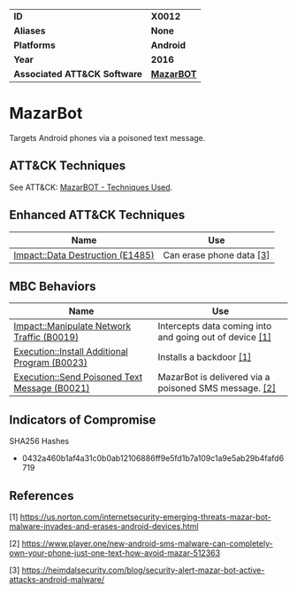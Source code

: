 
<table>
<tr>
<td><b>ID</b></td>
<td><b>X0012</b></td>
</tr>
<tr>
<td><b>Aliases</b></td>
<td><b>None</b></td>
</tr>
<tr>
<td><b>Platforms</b></td>
<td><b>Android</b></td>
</tr>
<tr>
<td><b>Year</b></td>
<td><b>2016</b></td>
</tr>
<tr>
<td><b>Associated ATT&CK Software</b></td>
<td><b><a href="https://attack.mitre.org/software/S0303/">MazarBOT</a></b></td>
</tr>
</table>


# MazarBot

Targets Android phones via a poisoned text message.

## ATT&CK Techniques

See ATT&CK: [MazarBOT - Techniques Used](https://attack.mitre.org/software/S0303/).

## Enhanced ATT&CK Techniques

|Name|Use|
|---|---|
|[Impact::Data Destruction (E1485)](../impact/data-destruction.md)|Can erase phone data  [[3]](#3)|


## MBC Behaviors

|Name|Use|
|---|---|
|[Impact::Manipulate Network Traffic (B0019)](../impact/manipulate-network-traffic.md)|Intercepts data coming into and going out of device [[1]](#1)|
|[Execution::Install Additional Program (B0023)](../execution/install-additional-program.md)|Installs a backdoor  [[1]](#1)|
|[Execution::Send Poisoned Text Message (B0021)](../execution/send-poisoned-text-message.md)|MazarBot is delivered via a poisoned SMS message.  [[2]](#2)|

## Indicators of Compromise

SHA256 Hashes
- 0432a460b1af4a31c0b0ab12106886ff9e5fd1b7a109c1a9e5ab29b4fafd6719

## References

<a name="1">[1]</a> https://us.norton.com/internetsecurity-emerging-threats-mazar-bot-malware-invades-and-erases-android-devices.html

<a name="2">[2]</a> https://www.player.one/new-android-sms-malware-can-completely-own-your-phone-just-one-text-how-avoid-mazar-512363

<a name="3">[3]</a> https://heimdalsecurity.com/blog/security-alert-mazar-bot-active-attacks-android-malware/
